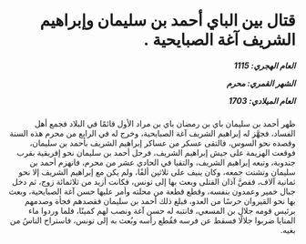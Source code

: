<h1 dir="rtl">قتال بين الباي أحمد بن سليمان وإبراهيم الشريف آغة الصبايحية .</h1>

<h5 dir="rtl">العام الهجري:  1115

الشهر القمري: محرم

العام الميلادي: 1703</h5>

<p dir="rtl">ظهر أحمد بن سليمان باي بن رمضان باي بن مراد الأول قائمًا في البلاد فجمع أهل الفساد، فجهَّز له إبراهيم الشريف آغة الصبايحية، وخرج له في الرابع من محرم هذه السنة وقصده نحو السوس، فالتقى عسكر من عساكر إبراهيم الشريف بأحمد بن سليمان، فوقعت الهزيمة على جيش إبراهيم الشريف، فرحل أحمد بن سليمان نحو إفريقية بقرب جندوبة، وتبعه إبراهيم الشريف، والتقيا في الحادي عشر من محرم، فانهزم أحمد بن سليمان وتشتت جمعه، وكان ينيف على ثلاثين ألفًا، ولم يكن مع إبراهيم الشريف إلا نحو ثمانية آلاف، فقصَّ آذان القتلى وبعث بها إلى تونس، فكانت أزيد من ثلاثمائة زوج، ثم دخل جبال خمير وعمدون بنفسه، وقطع قطعة من محلته وأمر عليها حسن آغة الصبايحية، وبعث بها نحو القيروان حرسًا من العدو، فبلغ ذلك أحمد بن سليمان فقصدهم فجأة وصدمهم برئيس قومه جلال بن المسعي، فانتبه له حسن آغة ونصب لهم كمينًا، فلما وردوا ماء المنايا ضربوا جلالًا فسقط عن فرسه فقُطع رأسه وبُعث به إلى تونس، فاستراح الناسُ من بغيه.</p></br>
